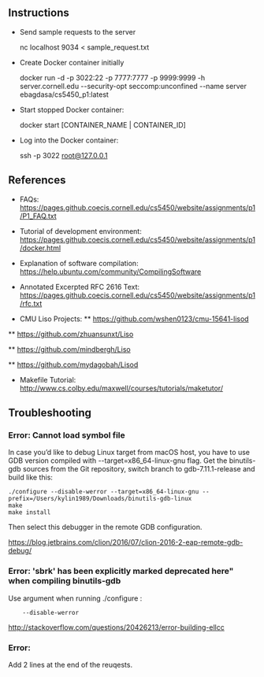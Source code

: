 ## Instructions

* Send sample requests to the server 


    nc localhost 9034 < sample_request.txt
    

* Create Docker container initially


    docker run -d -p 3022:22 -p 7777:7777 -p 9999:9999 -h server.cornell.edu   --security-opt seccomp:unconfined  --name server ebagdasa/cs5450_p1:latest 

* Start stopped Docker container:


    docker start [CONTAINER_NAME | CONTAINER_ID]

* Log into the Docker container:


    ssh -p 3022 root@127.0.0.1




## References

* FAQs: https://pages.github.coecis.cornell.edu/cs5450/website/assignments/p1/P1_FAQ.txt

* Tutorial of development environment: https://pages.github.coecis.cornell.edu/cs5450/website/assignments/p1/docker.html

* Explanation of software compilation: https://help.ubuntu.com/community/CompilingSoftware

* Annotated Excerpted RFC 2616 Text: https://pages.github.coecis.cornell.edu/cs5450/website/assignments/p1/rfc.txt

* CMU Liso Projects: 
** https://github.com/wshen0123/cmu-15641-lisod

** https://github.com/zhuansunxt/Liso

** https://github.com/mindbergh/Liso

** https://github.com/mydagobah/Lisod

* Makefile Tutorial: http://www.cs.colby.edu/maxwell/courses/tutorials/maketutor/


## Troubleshooting

### Error: Cannot load symbol file

In case you’d like to debug Linux target from macOS host, you have to use GDB version compiled with --target=x86_64-linux-gnu flag. Get the binutils-gdb sources from the Git repository, switch branch to gdb-7.11.1-release and build like this:


    ./configure --disable-werror --target=x86_64-linux-gnu --prefix=/Users/kylin1989/Downloads/binutils-gdb-linux
    make
    make install
Then select this debugger in the remote GDB configuration.

https://blog.jetbrains.com/clion/2016/07/clion-2016-2-eap-remote-gdb-debug/

### Error: 'sbrk' has been explicitly marked deprecated here" when compiling binutils-gdb

Use argument when running ./configure :
        
        --disable-werror

http://stackoverflow.com/questions/20426213/error-building-ellcc

### Error: 
Add 2 lines at the end of the reuqests.



